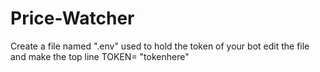 # Price-Watcher

Create a file named ".env" used to hold the token of your bot
edit the file and make the top line TOKEN= "tokenhere"
